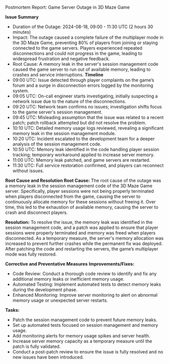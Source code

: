 Postmortem Report: Game Server Outage in 3D Maze Game

**Issue Summary**
- Duration of the Outage: 2024-08-18, 09:00 - 11:30 UTC (2 hours 30 minutes)
- Impact: The outage caused a complete failure of the multiplayer mode in the 3D Maze Game, preventing 80% of players from joining or staying connected to the game servers. Players experienced repeated disconnections and could not progress in the game, leading to widespread frustration and negative feedback.
- Root Cause: A memory leak in the server's session management code caused the game server to run out of available memory, leading to crashes and service interruptions.
**Timeline**
- 09:00 UTC: Issue detected through player complaints on the game’s forum and a surge in disconnection errors logged by the monitoring system.
- 09:05 UTC: On-call engineer starts investigating, initially suspecting a network issue due to the nature of the disconnections.
- 09:20 UTC: Network team confirms no issues; investigation shifts focus to the game server's session management.
- 09:45 UTC: Misleading assumption that the issue was related to a recent patch; patch rollback attempted but did not resolve the problem.
- 10:10 UTC: Detailed memory usage logs reviewed, revealing a significant memory leak in the session management module.
- 10:20 UTC: Incident escalated to the development team for a deeper analysis of the session management code.
- 10:50 UTC: Memory leak identified in the code handling player session tracking; temporary workaround applied to increase server memory.
- 11:00 UTC: Memory leak patched, and game servers are restarted.
- 11:30 UTC: Full service restoration confirmed, and players can reconnect without issues.

**Root Cause and Resolution
Root Cause:**
The root cause of the outage was a memory leak in the session management code of the 3D Maze Game server. Specifically, player sessions were not being properly terminated when players disconnected from the game, causing the server to continuously allocate memory for these sessions without freeing it. Over time, this led to the exhaustion of available memory, causing the server to crash and disconnect players.

**Resolution:**
To resolve the issue, the memory leak was identified in the session management code, and a patch was applied to ensure that player sessions were properly terminated and memory was freed when players disconnected. As a temporary measure, the server's memory allocation was increased to prevent further crashes while the permanent fix was deployed. After patching the code and restarting the servers, the game’s multiplayer mode was fully restored.

**Corrective and Preventative Measures**
**Improvements/Fixes:**
- Code Review: Conduct a thorough code review to identify and fix any additional memory leaks or inefficient memory usage.
- Automated Testing: Implement automated tests to detect memory leaks during the development phase.
- Enhanced Monitoring: Improve server monitoring to alert on abnormal memory usage or unexpected server restarts.

**Tasks:**
- Patch the session management code to prevent future memory leaks. 
- Set up automated tests focused on session management and memory usage.
- Add monitoring alerts for memory usage spikes and server health.
- Increase server memory capacity as a temporary measure until the patch is fully validated.
- Conduct a post-patch review to ensure the issue is fully resolved and no new issues have been introduced.
